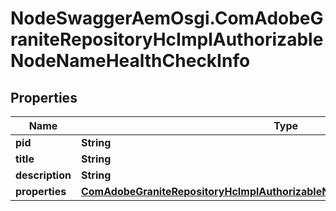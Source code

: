 # NodeSwaggerAemOsgi.ComAdobeGraniteRepositoryHcImplAuthorizableNodeNameHealthCheckInfo

## Properties

Name | Type | Description | Notes
------------ | ------------- | ------------- | -------------
**pid** | **String** |  | [optional] 
**title** | **String** |  | [optional] 
**description** | **String** |  | [optional] 
**properties** | [**ComAdobeGraniteRepositoryHcImplAuthorizableNodeNameHealthCheckProperties**](ComAdobeGraniteRepositoryHcImplAuthorizableNodeNameHealthCheckProperties.md) |  | [optional] 



